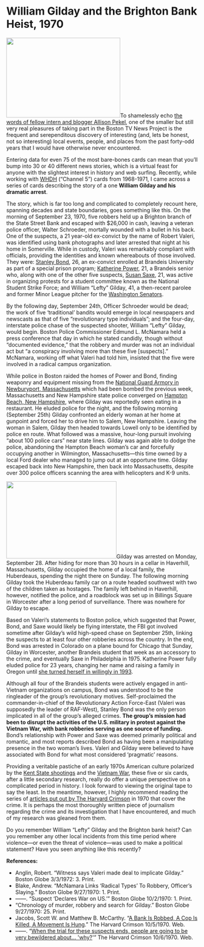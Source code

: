 # William Gilday and the Brighton Bank Heist, 1970

<a
href="http://bostonlocaltv.org/blog/wp-content/uploads/2011/06/Gilday.jpg"><img
class="alignright size-full wp-image-198" title="Gilday" alt=""
src="http://bostonlocaltv.org/blog/wp-content/uploads/2011/06/Gilday.jpg"
width="300" height="210" /></a>To shamelessly echo <a
href="http://bostonlocaltv.org/blog/2011/05/12/abcd/#more-19">the words of
fellow intern and blogger Allison Pekel</a>, one of the smaller but still very
real pleasures of taking part in the Boston TV News Project is the frequent
and serependitous discovery of interesting (and, lets be honest, not so
interesting) local events, people, and places from the past forty-odd years
that I would have otherwise never
encountered.

Entering data for even 75 of the most bare-bones cards can mean that you’ll
bump into 30 or 40 different news stories, which is a virtual feast for anyone
with the slightest interest in history and web surfing. Recently, while
working with <a href="http://en.wikipedia.org/wiki/WHDH_%28TV%29">WHDH</a>
(“Channel 5”) cards from 1968-1971, I came across a series of cards describing
the story of a one <strong>William Gilday and his dramatic
arrest</strong>.

The story, which is far too long and complicated to completely recount here,
spanning decades and state boundaries, goes something like this. On the
morning of September 23, 1970, five robbers held up a Brighton branch of the
State Street Bank and escaped with $26,000 in cash, leaving a veteran police
officer, Walter Schroeder, mortally wounded with a bullet in his back.<!--more
read more...--> One of the suspects, a 21 year-old ex-convict by the name of
Robert Valeri, was identified using bank photographs and later arrested that
night at his home in Somerville. While in custody, Valeri was remarkably
compliant with officials, providing the identities and known whereabouts of
those involved. They were: <a
href="http://en.wikipedia.org/wiki/Stanley_Ray_Bond">Stanley Bond</a>, 26, an
ex-convict enrolled at Brandeis University as part of a special prison
program; <a href="http://en.wikipedia.org/wiki/Katherine_Ann_Power">Katherine
Power</a>, 21, a Brandeis senior who, along with one of the other five
suspects, <a href="http://en.wikipedia.org/wiki/Susan_Edith_Saxe">Susan
Saxe</a>, 21, was active in organizing protests for a student committee known
as the National Student Strike Force; and William “Lefty” Gilday, 41, a
then-recent parolee and former Minor League pitcher for the <a
href="http://en.wikipedia.org/wiki/Texas_Rangers_%28baseball%29#Washington_Senators_.281961.E2.80.931971.29">Washington
Senators</a>.

By the following day, September 24th, Officer Schroeder would be dead; the
work of five ‘traditional’ bandits would emerge in local newspapers and
newscasts as that of five “revolutionary type individuals”; and the four-day,
interstate police chase of the suspected shooter, William “Lefty” Gilday,
would begin. Boston Police Commissioner Edmund L. McNamara held a press
conference that day in which he stated candidly, though without “documented
evidence,” that the robbery and murder was not an individual act but “a
conspiracy involving more than these five [suspects].” McNamara, working off
what Valeri had told him, insisted that the five were involved in a radical
campus
organization.

While police in Boston raided the homes of Power and Bond, finding weaponry
and equipment missing from the <a
href="http://maps.google.com/maps?q=57+Low+Street+Newburyport,+MA+01950-4048&amp;oe=utf-8&amp;client=firefox-a&amp;gl=us&amp;z=16">National
Guard Armory in Newburyport, Massachusetts</a> which had been bombed the
previous week, Massachusetts and New Hampshire state police converged on <a
href="http://maps.google.com/maps?q=hampton+beach,+nh&amp;oe=utf-8&amp;client=firefox-a&amp;gl=us&amp;z=14">Hampton
Beach, New Hampshire</a>, where Gilday was reportedly seen eating in a
restaurant. He eluded police for the night, and the following morning
(September 25th) Gilday confronted an elderly woman at her home at gunpoint
and forced her to drive him to Salem, New Hampshire. Leaving the woman in
Salem, Gilday then headed towards Lowell only to be identified by police en
route. What followed was a massive, hour-long pursuit involving “about 100
police cars” near state lines. Gilday was again able to dodge the police,
abandoning the Hampton Beach woman’s car and forcefully occupying another in
Wilmington, Massachusetts—this time owned by a local Ford dealer who managed
to jump out at an opportune time. Gilday escaped back into New Hampshire, then
back into Massachusetts, despite over 300 police officers scanning the area
with helicopters and K-9
units.

<a
href="http://bostonlocaltv.org/blog/wp-content/uploads/2011/06/gilday2.jpg"><img
class="alignright size-full wp-image-199" title="gilday2" alt=""
src="http://bostonlocaltv.org/blog/wp-content/uploads/2011/06/gilday2.jpg"
width="290" height="203" /></a>Gilday was arrested on Monday, September 28.
After hiding for more than 30 hours in a cellar in Haverhill, Massachusetts,
Gilday occupied the home of a local family, the Huberdeaus, spending the night
there on Sunday. The following morning Gilday took the Huberdeau family car on
a route headed southwest with two of the children taken as hostages. The
family left behind in Haverhill, however, notified the police, and a roadblock
was set up in Billings Square in Worcester after a long period of
surveillance. There was nowhere for Gilday to
escape.

Based on Valeri’s statements to Boston police, which suggested that Power,
Bond, and Saxe would likely be flying interstate, the FBI got involved
sometime after Gilday’s wild high-speed chase on September 25th, linking the
suspects to at least four other robberies across the country. In the end, Bond
was arrested in Colorado on a plane bound for Chicago that Sunday, Gilday in
Worcester, another Brandeis student that week as an accessory to the crime,
and eventually Saxe in Philadelphia in 1975. Katherine Power fully eluded
police for 23 years, changing her name and raising a family in Oregon until <a
href="http://www.nytimes.com/1993/09/17/us/a-conscience-haunted-by-a-radical-s-crime.html">she
turned herself in willingly in
1993</a>.

Although all four of the Brandeis students were actively engaged in
anti-Vietnam organizations on campus, Bond was understood to be the ringleader
of the group’s revolutionary motives. Self-proclaimed the commander-in-chief
of the Revolutionary Action Force-East (Valeri was supposedly the leader of
RAF-West), Stanley Bond was the only person implicated in all of the group’s
alleged crimes. <strong>The group’s mission had been to disrupt the activities
of the U.S. military in protest against the Vietnam War, with bank robberies
serving as one source of funding. </strong> Bond’s relationship with Power and
Saxe was deemed primarily political and romantic, and most reports described
Bond as having been a manipulating presence in the two woman’s lives. Valeri
and Gilday were believed to have associated with Bond for what most considered
‘pragmatic’
reasons.

Providing a veritable pastiche of an early 1970s American culture polarized by
the <a href="http://en.wikipedia.org/wiki/Kent_State_Shootings">Kent State
shootings</a> and the <a
href="http://en.wikipedia.org/wiki/Vietnam_war">Vietnam War</a>, these five or
six cards, after a little secondary research, really do offer a unique
perspective on a complicated period in history. I look forward to viewing the
original tape to say the least. In the meantime, however, I highly recommend
reading the series of <a
href="http://www.thecrimson.com/article/1970/10/5/a-bank-is-robbed-a-cop/">articles
put out by The Harvard Crimson</a> in 1970 that cover the crime. It is perhaps
the most thoroughly written piece of journalism regarding the crime and its
investigation that I have encountered, and much of my research was gleaned
from
them.

Do you remember William “Lefty” Gilday and the Brighton bank
heist?
Can you remember any other local incidents from this time period where
violence—or even the threat of violence—was used to make a political
statement?
Have you seen anything like this
recently?

<strong>References:</strong>
<ul>
	<li>Anglin, Robert. “Witness says Valeri made deal to implicate Gilday.”
Boston Globe 3/3/1972: 3.
Print.</li>
	<li>Blake, Andrew. “McNamara Links ‘Radical Types’ To Robbery, Officer’s
Slaying.” Boston Globe 9/27/1970: 1.
Print.</li>
	<li>——. “Suspect ‘Declares War on US.’” Boston Globe 10/2/1970: 1.
Print.</li>
	<li>“Chronology of murder, robbery and search for Gilday.” Boston Globe
9/27/1970: 25.
Print.</li>
	<li>Jacobs, Scott W. and Matthew B. McCarthy. “<a
href="http://www.thecrimson.com/article/1970/10/5/a-bank-is-robbed-a-cop/">A
Bank Is Robbed, A Cop Is Killed, A Movement Is Hung</a>.” The Harvard Crimson
10/5/1970.
Web.</li>
	<li>——. “<a
href="http://www.thecrimson.com/article/1970/10/6/when-the-trial-for-these-suspects/">When
the trial for these suspects ends, people are going to be very bewildered
about... 'why?</a>'” The Harvard Crimson 10/6/1970.
Web.</li>
</ul>